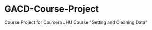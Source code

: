 GACD-Course-Project
===================

Course Project for Coursera JHU Course "Getting and Cleaning Data"
